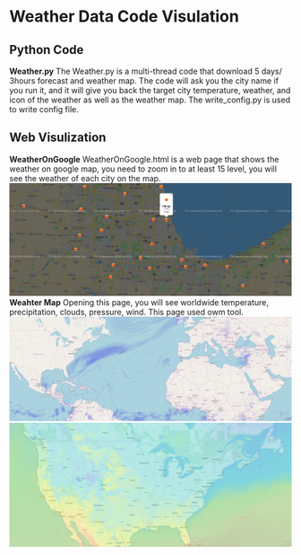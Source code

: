 # Weather Data Code Visulation
## Python Code
**Weather.py**
The Weather.py is a multi-thread code that download 5 days/ 3hours forecast and weather map. The code will ask you the city name if you run it, and it will give you back the target city temperature, weather, and icon of the weather as well as the weather map.
The write_config.py is used to write config file.

## Web Visulization
**WeatherOnGoogle**
WeatherOnGoogle.html is a web page that shows the weather on google map, you need to zoom in to at least 15 level, you will see the weather of each city on the map.
![Screenshot of Chicago weather](img/weather_on_Google_map.png)
**Weahter Map**
Opening this page, you will see worldwide temperature, precipitation, clouds, pressure, wind. This page used owm tool.
![Screenshot of worldwid weather](img/Precipitation-worldwide.png)
![Screenshot of USA Temperature](img/Temp_USA.png)

